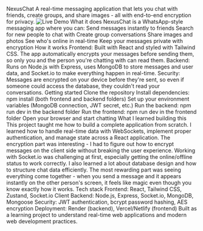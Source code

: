 NexusChat
A real-time messaging application that lets you chat with friends, create groups, and share images - all with end-to-end encryption for privacy.
![Live Demo]([https://img.shields.io/badge/Live%20Demo-View%20App-blue](https://real-time-chat-app-maew.onrender.com/))
What it does
NexusChat is a WhatsApp-style messaging app where you can:
Send messages instantly to friends
Search for new people to chat with
Create group conversations
Share images and photos
See who's online in real-time
Keep your messages private with encryption
How it works
Frontend: Built with React and styled with Tailwind CSS. The app automatically encrypts your messages before sending them, so only you and the person you're chatting with can read them.
Backend: Runs on Node.js with Express, uses MongoDB to store messages and user data, and Socket.io to make everything happen in real-time.
Security: Messages are encrypted on your device before they're sent, so even if someone could access the database, they couldn't read your conversations.
Getting started
Clone the repository
Install dependencies: npm install (both frontend and backend folders)
Set up your environment variables (MongoDB connection, JWT secret, etc.)
Run the backend: npm run dev in the backend folder
Run the frontend: npm run dev in the frontend folder
Open your browser and start chatting
What I learned building this
This project taught me how to build a complete application from scratch. I learned how to handle real-time data with WebSockets, implement proper authentication, and manage state across a React application. The encryption part was interesting - I had to figure out how to encrypt messages on the client side without breaking the user experience.
Working with Socket.io was challenging at first, especially getting the online/offline status to work correctly. I also learned a lot about database design and how to structure chat data efficiently.
The most rewarding part was seeing everything come together - when you send a message and it appears instantly on the other person's screen, it feels like magic even though you know exactly how it works.
Tech stack
Frontend: React, Tailwind CSS, Zustand, Socket.io Client
Backend: Node.js, Express, Socket.io, MongoDB, Mongoose
Security: JWT authentication, bcrypt password hashing, AES encryption
Deployment: Render (backend), Vercel/Netlify (frontend)
Built as a learning project to understand real-time web applications and modern web development practices.
